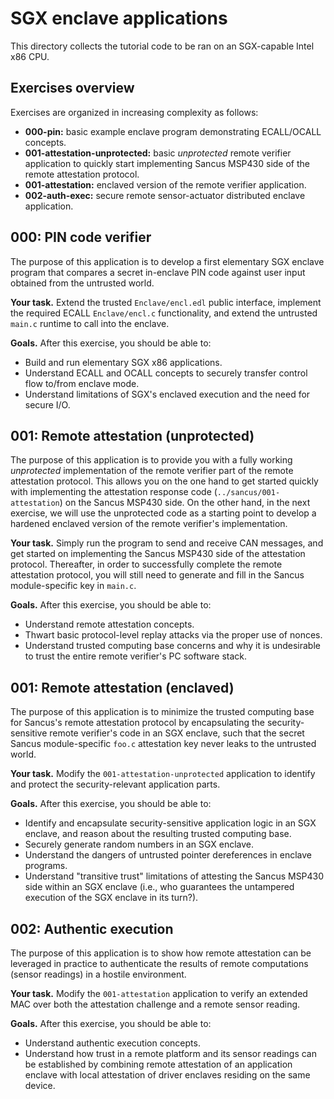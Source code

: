 # SGX enclave applications

This directory collects the tutorial code to be ran on an SGX-capable Intel x86 CPU.

## Exercises overview

Exercises are organized in increasing complexity as follows:

- **000-pin:** basic example enclave program demonstrating ECALL/OCALL concepts.
- **001-attestation-unprotected:** basic _unprotected_ remote verifier
  application to quickly start implementing Sancus MSP430 side of the remote
  attestation protocol.
- **001-attestation:** enclaved version of the remote verifier application.
- **002-auth-exec:** secure remote sensor-actuator distributed enclave application.

## 000: PIN code verifier

The purpose of this application is to develop a first elementary SGX enclave
program that compares a secret in-enclave PIN code against user input obtained
from the untrusted world.

**Your task.** Extend the trusted `Enclave/encl.edl` public interface,
implement the required ECALL `Enclave/encl.c` functionality, and extend the
untrusted `main.c` runtime to call into the enclave.

**Goals.** After this exercise, you should be able to:

* Build and run elementary SGX x86 applications.
* Understand ECALL and OCALL concepts to securely transfer control flow
  to/from enclave mode.
* Understand limitations of SGX's enclaved execution and the need for secure I/O.

## 001: Remote attestation (unprotected)

The purpose of this application is to provide you with a fully working
_unprotected_ implementation of the remote verifier part of the remote
attestation protocol. This allows you on the one hand to get started quickly
with implementing the attestation response code (`../sancus/001-attestation`)
on the Sancus MSP430 side. On the other hand, in the next exercise, we will
use the unprotected code as a starting point to develop a hardened enclaved
version of the remote verifier's implementation.

**Your task.** Simply run the program to send and receive CAN messages, and get
started on implementing the Sancus MSP430 side of the attestation protocol.
Thereafter, in order to successfully complete the remote attestation protocol,
you will still need to generate and fill in the Sancus module-specific key in
`main.c`.

**Goals.** After this exercise, you should be able to:

* Understand remote attestation concepts.
* Thwart basic protocol-level replay attacks via the proper use of nonces.
* Understand trusted computing base concerns and why it is undesirable to
  trust the entire remote verifier's PC software stack.

## 001: Remote attestation (enclaved)

The purpose of this application is to minimize the trusted computing base for
Sancus's remote attestation protocol by encapsulating the security-sensitive
remote verifier's code in an SGX enclave, such that the secret Sancus
module-specific `foo.c` attestation key never leaks to the untrusted world.

**Your task.** Modify the `001-attestation-unprotected` application to identify
and protect the security-relevant application parts.

**Goals.** After this exercise, you should be able to:

* Identify and encapsulate security-sensitive application logic in an SGX
  enclave, and reason about the resulting trusted computing base.
* Securely generate random numbers in an SGX enclave.
* Understand the dangers of untrusted pointer dereferences in enclave programs.
* Understand "transitive trust" limitations of attesting the Sancus MSP430
  side within an SGX enclave (i.e., who guarantees the untampered execution of
  the SGX enclave in its turn?).

## 002: Authentic execution

The purpose of this application is to show how remote attestation can be
leveraged in practice to authenticate the results of remote computations
(sensor readings) in a hostile environment.

**Your task.** Modify the `001-attestation` application to verify an extended
MAC over both the attestation challenge and a remote sensor reading.

**Goals.** After this exercise, you should be able to:

* Understand authentic execution concepts.
* Understand how trust in a remote platform and its sensor readings can be
  established by combining remote attestation of an application enclave
  with local attestation of driver enclaves residing on the same device.
